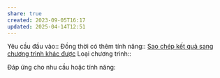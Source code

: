 ```yaml
---
share: true
created: 2023-09-05T16:17
updated: 2025-04-14T12:51
---
```

Yêu cầu đầu vào:: 
Đồng thời có thêm tính năng:: [Sao chép kết quả sang chương trình khác được](./Sao%20ch%C3%A9p%20k%E1%BA%BFt%20qu%E1%BA%A3%20sang%20ch%C6%B0%C6%A1ng%20tr%C3%ACnh%20kh%C3%A1c%20%C4%91%C6%B0%E1%BB%A3c.md)
Loại chương trình:: 

Đáp ứng cho nhu cầu hoặc tính năng:

